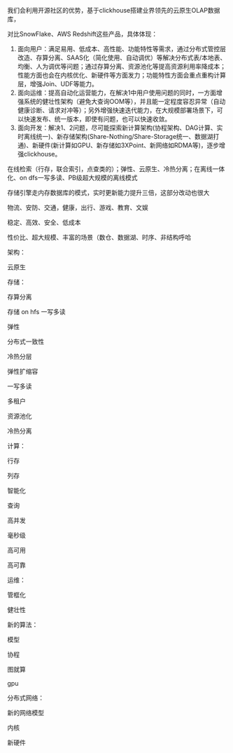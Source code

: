 我们会利用开源社区的优势，基于clickhouse搭建业界领先的云原生OLAP数据库，

对比SnowFlake、AWS Redshift这些产品，具体体现：

1. 面向用户：满足易用、低成本、高性能、功能特性等需求，通过分布式管控层改造、存算分离、SAAS化（简化使用、自动调优）等解决分布式表/本地表、均衡、人为调优等问题；通过存算分离、资源池化等提高资源利用率降成本；性能方面也会在内核优化、新硬件等方面发力；功能特性方面会重点重构计算层，增强Join、UDF等能力。
2. 面向运维：提高自动化运营能力，在解决1中用户使用问题的同时，一方面增强系统的健壮性架构（避免大查询OOM等），并且能一定程度容忍异常（自动健康诊断、请求对冲等）；另外增强快速迭代能力，在大规模部署场景下，可以快速发布、统一版本，即使有问题，也可以快速收敛。
3. 面向开发：解决1、2问题，尽可能探索新计算架构(协程架构、DAG计算、实时离线统一)、新存储架构(Share-Nothing/Share-Storage统一、数据湖打通)、新硬件(新计算如GPU、新存储如3XPoint、新网络如RDMA等)，逐步增强clickhouse。





在线检索（行存，联合索引，点查类的）；弹性、云原生、冷热分离；在离线一体化、on dfs一写多读、PB级超大规模的离线模式

存储引擎走内存数据库的模式，实时更新能力提升三倍，这部分改动也很大



物流、安防、交通，健康，出行、游戏、教育、文娱

稳定、高效、安全、低成本

性价比、超大规模、丰富的场景（数仓、数据湖、时序、非结构呼哈







架构：

云原生





存储：

存算分离 

存储 on hfs 一写多读

弹性

分布式一致性

冷热分层

弹性扩缩容

一写多读

多租户

资源池化

冷热分离



计算：

行存

列存

智能化



查询

高并发

毫秒级

高可用

高可靠





运维：

管框化

健壮性



新的算法：

模型

协程

图就算

gpu



分布式网络：

新的网络模型



内核

新硬件











